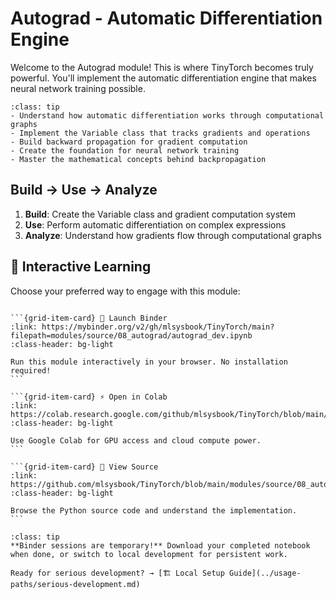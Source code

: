 # Autograd - Automatic Differentiation Engine

Welcome to the Autograd module! This is where TinyTorch becomes truly powerful. You'll implement the automatic differentiation engine that makes neural network training possible.

```{admonition} 🎯 Learning Goals
:class: tip
- Understand how automatic differentiation works through computational graphs
- Implement the Variable class that tracks gradients and operations
- Build backward propagation for gradient computation
- Create the foundation for neural network training
- Master the mathematical concepts behind backpropagation
```


## Build → Use → Analyze
1. **Build**: Create the Variable class and gradient computation system
2. **Use**: Perform automatic differentiation on complex expressions
3. **Analyze**: Understand how gradients flow through computational graphs
## 🚀 Interactive Learning

Choose your preferred way to engage with this module:

````{grid} 1 2 3 3

```{grid-item-card} 🚀 Launch Binder
:link: https://mybinder.org/v2/gh/mlsysbook/TinyTorch/main?filepath=modules/source/08_autograd/autograd_dev.ipynb
:class-header: bg-light

Run this module interactively in your browser. No installation required!
```

```{grid-item-card} ⚡ Open in Colab  
:link: https://colab.research.google.com/github/mlsysbook/TinyTorch/blob/main/modules/source/08_autograd/autograd_dev.ipynb
:class-header: bg-light

Use Google Colab for GPU access and cloud compute power.
```

```{grid-item-card} 📖 View Source
:link: https://github.com/mlsysbook/TinyTorch/blob/main/modules/source/08_autograd/autograd_dev.py
:class-header: bg-light

Browse the Python source code and understand the implementation.
```

````

```{admonition} 💾 Save Your Progress
:class: tip
**Binder sessions are temporary!** Download your completed notebook when done, or switch to local development for persistent work.

Ready for serious development? → [🏗️ Local Setup Guide](../usage-paths/serious-development.md)
```

